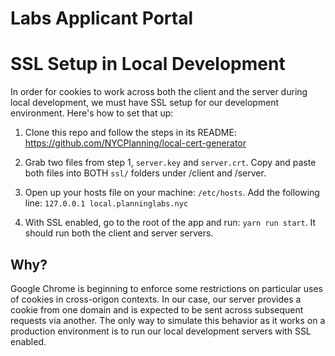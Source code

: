 # Labs Applicant Portal

# SSL Setup in Local Development
In order for cookies to work across both the client and the server during local development, we must have SSL setup for our development environment. Here's how to set that up:

1. Clone this repo and follow the steps in its README: https://github.com/NYCPlanning/local-cert-generator

2. Grab two files from step 1, `server.key` and `server.crt`. Copy and paste both files into BOTH `ssl/` folders under /client and /server.

3. Open up your hosts file on your machine: `/etc/hosts`. Add the following line: `127.0.0.1 local.planninglabs.nyc`

4. With SSL enabled, go to the root of the app and run: `yarn run start`. It should run both the client and server servers.

## Why?
Google Chrome is beginning to enforce some restrictions on particular uses of cookies in cross-origon contexts. In our case, our server provides a cookie from one domain and is expected to be sent across subsequent requests via another. The only way to simulate this behavior as it works on a production environment is to run our local development servers with SSL enabled.

